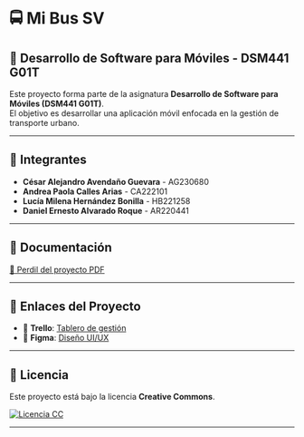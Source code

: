 # 🚍 Mi Bus SV

## 📱 Desarrollo de Software para Móviles - DSM441 G01T

Este proyecto forma parte de la asignatura **Desarrollo de Software para Móviles (DSM441 G01T)**.  
El objetivo es desarrollar una aplicación móvil enfocada en la gestión de transporte urbano.

---

## 👥 Integrantes

- **César Alejandro Avendaño Guevara** - AG230680  
- **Andrea Paola Calles Arias** - CA222101  
- **Lucía Milena Hernández Bonilla** - HB221258
- **Daniel Ernesto Alvarado Roque** - AR220441    

---

## 📂 Documentación

<a href="documento/Primera Fase Proyecto.pdf" target="_blank">📄 Perdil del proyecto PDF</a>  

---

## 🔗 Enlaces del Proyecto

- 📌 **Trello**: [Tablero de gestión](https://trello.com/invite/b/67def23245ff1e55b5cea1da/ATTIf656e8e8c743c6ec031544a79a1c81d511B59675/mi-bus-sv)  
- 🎨 **Figma**: [Diseño UI/UX](https://www.figma.com/design/aXcaSjLcIFsNOTN8GosoNk/MiBuSV?node-id=0-1&t=6VkfxCSbeW6BbUQM-1)  

---

## 📜 Licencia

Este proyecto está bajo la licencia **Creative Commons**.  

<a href="https://creativecommons.org/licenses/by/4.0/" target="_blank">
  <img src="https://licensebuttons.net/l/by/4.0/88x31.png" alt="Licencia CC" />
</a>  

---
